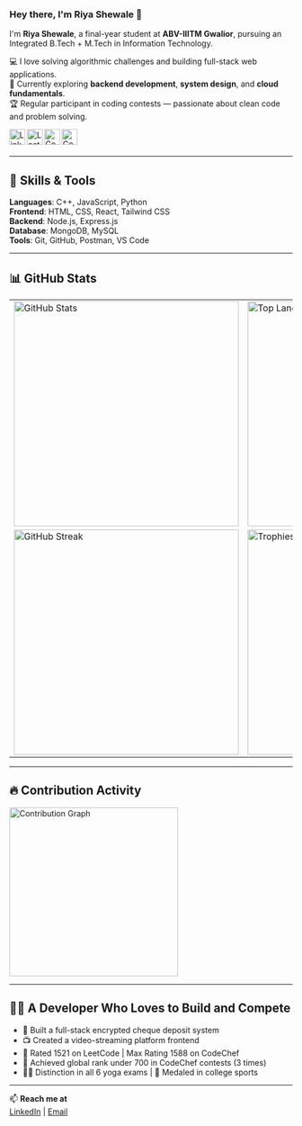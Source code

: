 
### Hey there, I'm Riya Shewale 👋



I'm **Riya Shewale**, a final-year student at **ABV-IIITM Gwalior**, pursuing an Integrated B.Tech + M.Tech in Information Technology.  

💻 I love solving algorithmic challenges and building full-stack web applications.  
🌱 Currently exploring **backend development**, **system design**, and **cloud fundamentals**.  
🏆 Regular participant in coding contests — passionate about clean code and problem solving.

<a href="https://www.linkedin.com/in/riya-shewale/">
  <img align="left" alt="LinkedIn" width="28px" src="https://upload.wikimedia.org/wikipedia/commons/c/ca/LinkedIn_logo_initials.png" />
</a>
<a href="https://leetcode.com/your_leetcode_username/">
  <img align="left" alt="LeetCode" width="28px" src="https://upload.wikimedia.org/wikipedia/commons/1/19/LeetCode_logo_black.png" />
</a>
<a href="https://www.codechef.com/users/your_codechef_username">
  <img align="left" alt="CodeChef" width="28px" src="https://cdn.codechef.com/sites/default/files/uploads/pictures/811b20a47eac52b10c90ab82e0628e21.png" />
</a>
<a href="https://codeforces.com/profile/your_codeforces_username">
  <img align="left" alt="Codeforces" width="28px" src="https://cdn.iconscout.com/icon/free/png-256/code-forces-3628695-3030136.png" />
</a>

<br><br>

---

## 🚀 Skills & Tools

**Languages**: C++, JavaScript, Python  
**Frontend**: HTML, CSS, React, Tailwind CSS  
**Backend**: Node.js, Express.js  
**Database**: MongoDB, MySQL  
**Tools**: Git, GitHub, Postman, VS Code  

---

## 📊 GitHub Stats

<table>
  <tr>
    <td><img src="https://github-readme-stats.vercel.app/api?username=riyashewale&show_icons=true&theme=tokyonight" alt="GitHub Stats" width="400"/></td>
    <td><img src="https://github-readme-stats.vercel.app/api/top-langs/?username=riyashewale&layout=compact&theme=tokyonight" alt="Top Languages" width="400"/></td>
  </tr>
  <tr>
    <td><img src="https://github-readme-streak-stats.herokuapp.com/?user=riyashewale&theme=tokyonight" alt="GitHub Streak" width="400"/></td>
    <td><img src="https://github-profile-trophy.vercel.app/?username=riyashewale&theme=tokyonight&no-frame=true&row=1&column=4" alt="Trophies" width="400"/></td>
  </tr>
</table>

---

## 🔥 Contribution Activity

<img src="https://github-readme-activity-graph.vercel.app/graph?username=riyashewale&theme=tokyonight" height="300" alt="Contribution Graph" />

---

## 👩‍💻 A Developer Who Loves to Build and Compete

- 🔐 Built a full-stack encrypted cheque deposit system
- 📺 Created a video-streaming platform frontend
- 🧠 Rated 1521 on LeetCode | Max Rating 1588 on CodeChef
- 🏅 Achieved global rank under 700 in CodeChef contests (3 times)
- 🧘‍♀️ Distinction in all 6 yoga exams | 🥇 Medaled in college sports

---

📫 **Reach me at**  
[LinkedIn](https://www.linkedin.com/in/riya-shewale/) | [Email](mailto:your-email@example.com)

